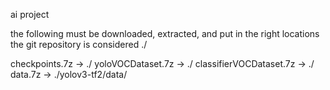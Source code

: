 ai project

the following must be downloaded, extracted, and put in the right locations
the git repository is considered ./

checkpoints.7z -> ./
yoloVOCDataset.7z -> ./
classifierVOCDataset.7z -> ./
data.7z -> ./yolov3-tf2/data/